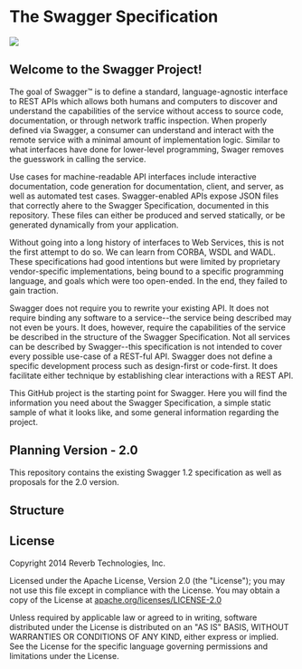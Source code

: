 # The Swagger Specification

![](https://raw.github.com/wordnik/swagger-spec/master/swagger-logo.jpg)
## Welcome to the Swagger Project! 

The goal of Swagger™ is to define a standard, language-agnostic interface to REST APIs which allows both humans and computers to discover and understand the capabilities of the service without access to source code, documentation, or through network traffic inspection.  When properly defined via Swagger, a consumer can understand and interact with the remote service with a minimal amount of implementation logic.  Similar to what interfaces have done for lower-level programming, Swager removes the guesswork in calling the service.

Use cases for machine-readable API interfaces include interactive documentation, code generation for documentation, client, and server, as well as automated test cases.  Swagger-enabled APIs expose JSON files that correctly ahere to the Swagger Specification, documented in this repository.  These files can either be produced and served statically, or be generated dynamically from your application.

Without going into a long history of interfaces to Web Services, this is not the first attempt to do so.  We can learn from CORBA, WSDL and WADL.  These specifications had good intentions but were limited by proprietary vendor-specific implementations, being bound to a specific programming language, and goals which were too open-ended.  In the end, they failed to gain traction.

Swagger does not require you to rewrite your existing API.  It does not require binding any software to a service--the service being described may not even be yours.  It does, however, require the capabilities of the service be described in the structure of the Swagger Specification.  Not all services can be described by Swagger--this specification is not intended to cover every possible use-case of a REST-ful API.  Swagger does not define a specific development process such as design-first or code-first.  It does facilitate either technique by establishing clear interactions with a REST API.

This GitHub project is the starting point for Swagger.
Here you will find the information you need about the Swagger Specification, a simple static sample of what it looks like,
and some general information regarding the project.

## Planning Version - 2.0

This repository contains the existing Swagger 1.2 specification as well as proposals for the 2.0 version.

## Structure



## License

Copyright 2014 Reverb Technologies, Inc.

Licensed under the Apache License, Version 2.0 (the "License");
you may not use this file except in compliance with the License.
You may obtain a copy of the License at [apache.org/licenses/LICENSE-2.0](http://www.apache.org/licenses/LICENSE-2.0)

Unless required by applicable law or agreed to in writing, software
distributed under the License is distributed on an "AS IS" BASIS,
WITHOUT WARRANTIES OR CONDITIONS OF ANY KIND, either express or implied.
See the License for the specific language governing permissions and
limitations under the License.

